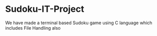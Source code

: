 # Sudoku-IT-Project
We have made a terminal based Sudoku game using C language which includes File Handling also
